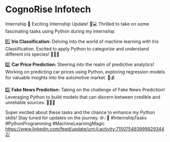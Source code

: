 # CognoRise Infotech
Internship
🚀 Exciting Internship Update! 🐍💻 Thrilled to take on some fascinating tasks using Python during my internship:

1️⃣ **Iris Classification:**
   Delving into the world of machine learning with Iris Classification. Excited to apply Python to categorize and understand different iris species! 🌺🌼🌸

2️⃣ **Car Price Prediction:**
   Steering into the realm of predictive analytics! Working on predicting car prices using Python, exploring regression models for valuable insights into the automotive market. 🚗💰

3️⃣ **Fake News Prediction:**
   Taking on the challenge of Fake News Prediction! Leveraging Python to build models that can discern between credible and unreliable sources. 📰🕵️‍♂️

Super excited about these tasks and the chance to enhance my Python skills! Stay tuned for updates on the journey. 🌐💡🚀 #InternshipTasks #PythonProgramming #MachineLearningMagic
https://www.linkedin.com/feed/update/urn:li:activity:7150754939999293442/
